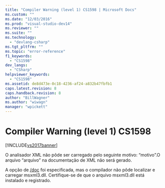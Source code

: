 ```yaml
---
title: "Compiler Warning (level 1) CS1598 | Microsoft Docs"
ms.custom: ""
ms.date: "12/03/2016"
ms.prod: "visual-studio-dev14"
ms.reviewer: ""
ms.suite: ""
ms.technology: 
  - "devlang-csharp"
ms.tgt_pltfrm: ""
ms.topic: "error-reference"
f1_keywords: 
  - "CS1598"
dev_langs: 
  - "CSharp"
helpviewer_keywords: 
  - "CS1598"
ms.assetid: de8d473e-0c18-4236-af24-a832b47fbfb1
caps.latest.revision: 8
caps.handback.revision: 8
author: "BillWagner"
ms.author: "wiwagn"
manager: "wpickett"
---
```

# Compiler Warning (level 1) CS1598
[!INCLUDE[vs2017banner](../../../csharp/includes/vs2017banner.md)]

O analisador XML não pôde ser carregado pelo seguinte motivo: “motivo”.O arquivo “arquivo” na documentação de XML não será gerado.  
  
 A opção de [\/doc](../../../csharp/language-reference/compiler-options/doc-compiler-option.md) foi especificada, mas o compilador não pôde localizar e carregar msxml3.dll.  Certifique\-se de que o arquivo msxml3.dll está instalado e registrado.